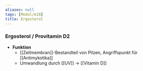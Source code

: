```yaml
---
aliases: null
tags: [Modul/m18]
title: Ergosterol
---
```

### Ergosterol / Provitamin D2
- **Funktion**
	- [[Zellmembran]]-Bestandteil von Pilzen, Angriffspunkt für [[Antimykotika]]
	- Umwandlung durch [[UV]] → [[Vitamin D]]